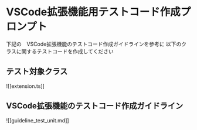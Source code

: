 # VSCode拡張機能用テストコード作成プロンプト

下記の　VSCode拡張機能のテストコード作成ガイドラインを参考に
以下のクラスに関するテストコードを作成してください

## テスト対象クラス
![[extension.ts]]

## VSCode拡張機能のテストコード作成ガイドライン
![[guideline_test_unit.md]]
